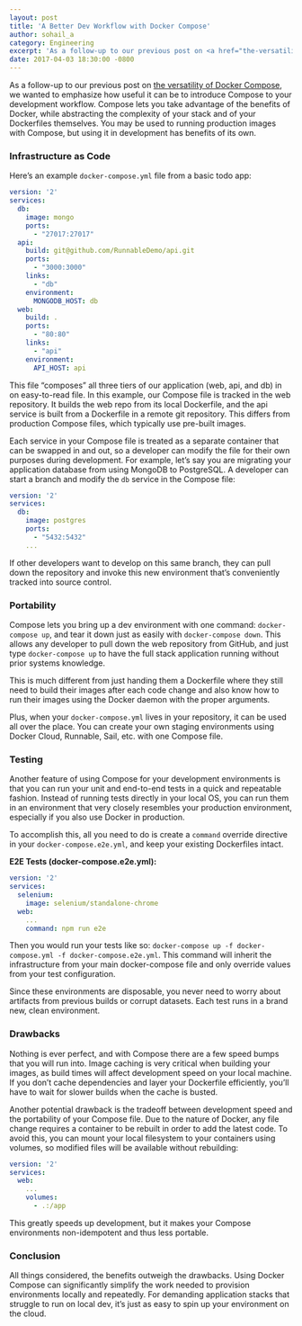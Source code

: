 ```yaml
---
layout: post
title: 'A Better Dev Workflow with Docker Compose'
author: sohail_a
category: Engineering
excerpt: 'As a follow-up to our previous post on <a href="the-versatility-of-docker-compose" class="link">the versatility of Docker Compose</a>, we wanted to emphasize how useful it can be to introduce Compose to your development workflow. Compose lets you take advantage of the benefits of Docker, while abstracting the complexity of your stack and of your Dockerfiles themselves. You may be used to running production images with Compose, but using it in development has benefits of its own.'
date: 2017-04-03 18:30:00 -0800
---
```


As a follow-up to our previous post on [the versatility of Docker Compose](the-versatility-of-docker-compose), we wanted to emphasize how useful it can be to introduce Compose to your development workflow. Compose lets you take advantage of the benefits of Docker, while abstracting the complexity of your stack and of your Dockerfiles themselves. You may be used to running production images with Compose, but using it in development has benefits of its own.

### Infrastructure as Code

Here’s an example `docker-compose.yml` file from a basic todo app:

```yaml
version: '2'
services:
  db:
    image: mongo
    ports:
      - "27017:27017"
  api:
    build: git@github.com/RunnableDemo/api.git
    ports:
      - "3000:3000"
    links:
      - "db"
    environment:
      MONGODB_HOST: db
  web:
    build: .
    ports:
      - "80:80"
    links:
      - "api"
    environment:
      API_HOST: api
```

This file “composes” all three tiers of our application (web, api, and db) in on easy-to-read file. In this example, our Compose file is tracked in the web repository. It builds the web repo from its local Dockerfile, and the api service is built from a Dockerfile in a remote git repository. This differs from production Compose files, which typically use pre-built images.

Each service in your Compose file is treated as a separate container that can be swapped in and out, so a developer can modify the file for their own purposes during development. For example, let’s say you are migrating your application database from using MongoDB to PostgreSQL. A developer can start a branch and modify the `db` service in the Compose file:

```yaml
version: '2'
services:
  db:
    image: postgres
    ports:
      - "5432:5432"
    ...
```

If other developers want to develop on this same branch, they can pull down the repository and invoke this new environment that’s conveniently tracked into source control.

### Portability

Compose lets you bring up a dev environment with one command: `docker-compose up`, and tear it down just as easily with `docker-compose down`. This allows any developer to pull down the web repository from GitHub, and just type `docker-compose up` to have the full stack application running without prior systems knowledge.

This is much different from just handing them a Dockerfile where they still need to build their images after each code change and also know how to run their images using the Docker daemon with the proper arguments.

Plus, when your `docker-compose.yml` lives in your repository, it can be used all over the place. You can create your own staging environments using Docker Cloud, Runnable, Sail, etc. with one Compose file.

### Testing

Another feature of using Compose for your development environments is that you can run your unit and end-to-end tests in a quick and repeatable fashion. Instead of running tests directly in your local OS, you can run them in an environment that very closely resembles your production environment, especially if you also use Docker in production.

To accomplish this, all you need to do is create a `command` override directive in your `docker-compose.e2e.yml`, and keep your existing Dockerfiles intact.

**E2E Tests (docker-compose.e2e.yml):**

```yaml
version: '2'
services:
  selenium:
    image: selenium/standalone-chrome
  web:
    ...
    command: npm run e2e
```

Then you would run your tests like so: `docker-compose up -f docker-compose.yml -f docker-compose.e2e.yml`. This command will inherit the infrastructure from your main docker-compose file and only override values from your test configuration.

Since these environments are disposable, you never need to worry about artifacts from previous builds or corrupt datasets. Each test runs in a brand new, clean environment.

### Drawbacks

Nothing is ever perfect, and with Compose there are a few speed bumps that you will run into. Image caching is very critical when building your images, as build times will affect development speed on your local machine. If you don’t cache dependencies and layer your Dockerfile efficiently, you’ll have to wait for slower builds when the cache is busted.

Another potential drawback is the tradeoff between development speed and the portability of your Compose file. Due to the nature of Docker, any file change requires a container to be rebuilt in order to add the latest code. To avoid this, you can mount your local filesystem to your containers using volumes, so modified files will be available without rebuilding:

```yaml
version: '2'
services:
  web:
    ...
    volumes:
      - .:/app
```

This greatly speeds up development, but it makes your Compose environments non-idempotent and thus less portable.

### Conclusion

All things considered, the benefits outweigh the drawbacks. Using Docker Compose can significantly simplify the work needed to provision environments locally and repeatedly. For demanding application stacks that struggle to run on local dev, it’s just as easy to spin up your environment on the cloud.
